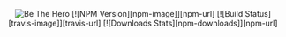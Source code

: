 <div align="center">
    <img src="https://i.imgur.com/HL25fWP.png" alt="Be The Hero">
    [![NPM Version][npm-image]][npm-url]
    [![Build Status][travis-image]][travis-url]
    [![Downloads Stats][npm-downloads]][npm-url]
</div>